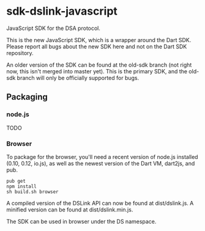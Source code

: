 # sdk-dslink-javascript

JavaScript SDK for the DSA protocol.

This is the new JavaScript SDK, which is a wrapper around the Dart SDK. Please report all bugs about the new SDK here and not on the Dart SDK repository.

An older version of the SDK can be found at the old-sdk branch (not right now, this isn't merged into master yet). This is the primary SDK, and
the old-sdk branch will only be officially supported for bugs.

## Packaging

### node.js

TODO

### Browser

To package for the browser, you'll need a recent version of node.js installed (0.10, 0.12, io.js), as well as the newest version of the Dart VM,
dart2js, and pub.

```
pub get
npm install
sh build.sh browser
```

A compiled version of the DSLink API can now be found at dist/dslink.js. A minified version can be found at dist/dslink.min.js.

The SDK can be used in browser under the DS namespace.
